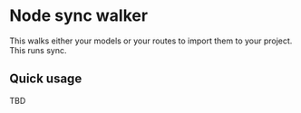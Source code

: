 # Node sync walker

This walks either your models or your routes to import them to your project. This runs sync.

## Quick usage

TBD

